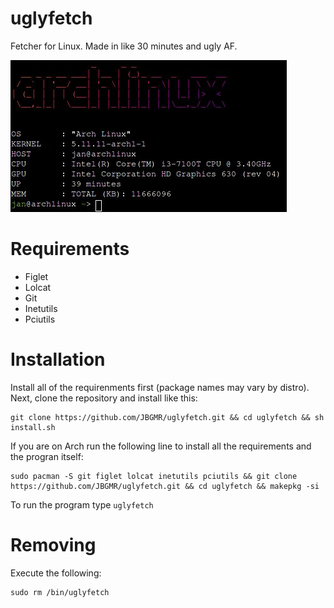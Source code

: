 # uglyfetch
Fetcher for Linux. Made in like 30 minutes and ugly AF.

![](demos/uglyfetch_demo.jpg)
# Requirements
- Figlet
- Lolcat
- Git
- Inetutils
- Pciutils
# Installation
Install all of the requirenments first (package names may vary by distro). Next, clone the repository and install like this:
```
git clone https://github.com/JBGMR/uglyfetch.git && cd uglyfetch && sh install.sh
```
If you are on Arch run the following line to install all the requirements and the progran itself:
```
sudo pacman -S git figlet lolcat inetutils pciutils && git clone https://github.com/JBGMR/uglyfetch.git && cd uglyfetch && makepkg -si
```
To run the program type ``uglyfetch``
# Removing
Execute the following:
```
sudo rm /bin/uglyfetch
```
